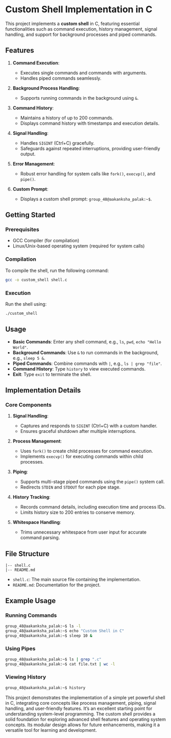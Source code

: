 # Custom Shell Implementation in C

This project implements a **custom shell** in C, featuring essential functionalities such as command execution, history management, signal handling, and support for background processes and piped commands.

## Features

1. **Command Execution**:  
   - Executes single commands and commands with arguments.  
   - Handles piped commands seamlessly.  

2. **Background Process Handling**:  
   - Supports running commands in the background using `&`.  

3. **Command History**:  
   - Maintains a history of up to 200 commands.  
   - Displays command history with timestamps and execution details.

4. **Signal Handling**:  
   - Handles `SIGINT` (Ctrl+C) gracefully.  
   - Safeguards against repeated interruptions, providing user-friendly output.

5. **Error Management**:  
   - Robust error handling for system calls like `fork()`, `execvp()`, and `pipe()`.

6. **Custom Prompt**:  
   - Displays a custom shell prompt: `group_48@aakanksha_palak:~$`.  

## Getting Started

### Prerequisites
- GCC Compiler (for compilation)
- Linux/Unix-based operating system (required for system calls)

### Compilation
To compile the shell, run the following command:
```bash
gcc -o custom_shell shell.c
```

### Execution
Run the shell using:
```bash
./custom_shell
```

## Usage

- **Basic Commands**: Enter any shell command, e.g., `ls`, `pwd`, `echo "Hello World"`.  
- **Background Commands**: Use `&` to run commands in the background, e.g., `sleep 5 &`.  
- **Piped Commands**: Combine commands with `|`, e.g., `ls | grep "file"`.  
- **Command History**: Type `history` to view executed commands.  
- **Exit**: Type `exit` to terminate the shell.

## Implementation Details

### Core Components
1. **Signal Handling**:
   - Captures and responds to `SIGINT` (Ctrl+C) with a custom handler.  
   - Ensures graceful shutdown after multiple interruptions.

2. **Process Management**:
   - Uses `fork()` to create child processes for command execution.  
   - Implements `execvp()` for executing commands within child processes.  

3. **Piping**:
   - Supports multi-stage piped commands using the `pipe()` system call.  
   - Redirects `STDIN` and `STDOUT` for each pipe stage.

4. **History Tracking**:
   - Records command details, including execution time and process IDs.  
   - Limits history size to 200 entries to conserve memory.

5. **Whitespace Handling**:
   - Trims unnecessary whitespace from user input for accurate command parsing.

## File Structure

```
|-- shell.c
|-- README.md
```

- `shell.c`: The main source file containing the implementation.  
- `README.md`: Documentation for the project.

## Example Usage

### Running Commands
```bash
group_48@aakanksha_palak:~$ ls -l
group_48@aakanksha_palak:~$ echo "Custom Shell in C"
group_48@aakanksha_palak:~$ sleep 10 &
```

### Using Pipes
```bash
group_48@aakanksha_palak:~$ ls | grep ".c"
group_48@aakanksha_palak:~$ cat file.txt | wc -l
```

### Viewing History
```bash
group_48@aakanksha_palak:~$ history
```
This project demonstrates the implementation of a simple yet powerful shell in C, integrating core concepts like process management, piping, signal handling, and user-friendly features. It’s an excellent starting point for understanding system-level programming.
The custom shell provides a solid foundation for exploring advanced shell features and operating system concepts. Its modular design allows for future enhancements, making it a versatile tool for learning and development.
